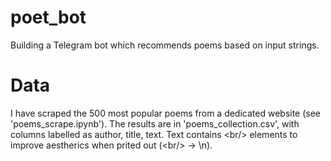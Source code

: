 # poet_bot

Building a Telegram bot which recommends poems based on input strings.

# Data

I have scraped the 500 most popular poems from a dedicated website (see 'poems_scrape.ipynb'). The results are in 'poems_collection.csv', with columns labelled as author, title, text. Text contains <br\/> elements to improve aestherics when prited out (<br\/> -> \n).


